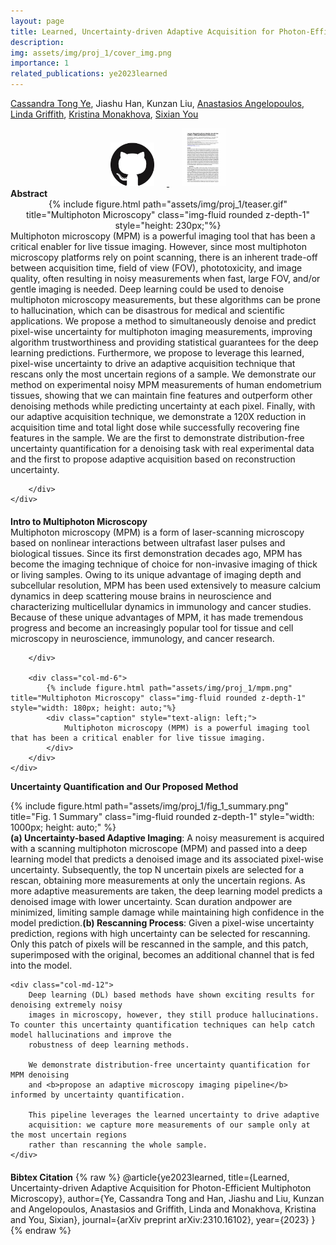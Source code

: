```yaml
---
layout: page
title: Learned, Uncertainty-driven Adaptive Acquisition for Photon-Efficient Multiphoton Microscopy
description: 
img: assets/img/proj_1/cover_img.png
importance: 1
related_publications: ye2023learned
---
```

[Cassandra Tong Ye](https://kristinamonakhova.com/), Jiashu Han, Kunzan Liu, [Anastasios Angelopoulos](https://people.eecs.berkeley.edu/~angelopoulos/), [Linda Griffith](https://lgglab.mit.edu/), [Kristina Monakhova](http://kristinamonakhova.com/), [Sixian You](https://sixianyou.mit.edu/)

<div style="text-align: center;">
  <a href="https://github.com/cassandra-t-ye/Learned_Uncertainty_Quantification">
    <img src="/assets/img/proj_1/github.png" alt="Github Repo" style="width: 70px; height: auto; margin-right: 20px;">
  </a>  
  <a href="https://arxiv.org/abs/2310.16102">
    <img src="/assets/img/proj_1/paper_front_page.png" alt="Arxiv Paper" style="width: 70px; height: auto; margin-left: 20px;">
  </a>
</div>

<!-- **Authors:** [Cassandra Tong Ye <sup>1</sup>](https://cassandra-t-ye.gtihub.io), Jiashu Han, Kunzan Liu, [Anastasios Angelopoulos](https://people.eecs.berkeley.edu/~angelopoulos/), [Linda Griffith](https://lgglab.mit.edu/), [Kristina Monakhova](http://kristinamonakhova.com/), [Sixian You](https://sixianyou.mit.edu/) 
-->
<div class="section">
    <b>Abstract</b>
    <div class="row">
        <div class="col-md-12" style="text-align: center;"> 
            {% include figure.html path="assets/img/proj_1/teaser.gif" title="Multiphoton Microscopy" class="img-fluid rounded z-depth-1" style="height: 230px;"%}
        </div>
        <div class="col-md-12"> <!-- This will make the text take up 6 columns (half the width) on medium-sized screens -->
            Multiphoton microscopy (MPM) is a powerful imaging tool that has been a critical enabler for live tissue imaging. However, since most multiphoton microscopy platforms rely on point scanning, there is an inherent trade-off between acquisition time, field of view (FOV), phototoxicity, and image quality, often resulting in noisy measurements when fast, large FOV, and/or gentle imaging is needed. Deep learning could be used to denoise multiphoton microscopy measurements, but these algorithms can be prone to hallucination, which can be disastrous for medical and scientific applications. We propose a method to simultaneously denoise and predict pixel-wise uncertainty for multiphoton imaging measurements, improving algorithm trustworthiness and providing statistical guarantees for the deep learning predictions. Furthermore, we propose to leverage this learned, pixel-wise uncertainty to drive an adaptive acquisition technique that rescans only the most uncertain regions of a sample. We demonstrate our method on experimental noisy MPM measurements of human endometrium tissues, showing that we can maintain fine features and outperform other denoising methods while predicting uncertainty at each pixel. Finally, with our adaptive acquisition technique, we demonstrate a 120X reduction in acquisition time and total light dose while successfully recovering fine features in the sample. We are the first to demonstrate distribution-free uncertainty quantification for a denoising task with real experimental data and the first to propose adaptive acquisition based on reconstruction uncertainty. 

        </div>
    </div>
</div>

<div class="section" style="margin-top: 20px;">
    <b>Intro to Multiphoton Microscopy</b>
    <div class="row">
        <div class="col-md-6">
            Multiphoton microscopy (MPM) is a form of laser-scanning microscopy based on nonlinear interactions between ultrafast laser pulses and biological tissues. Since its first demonstration decades ago, MPM has become the imaging technique of choice for non-invasive imaging of thick or living samples. Owing to its unique advantage of imaging depth and subcellular resolution, MPM has been used extensively to measure calcium dynamics in deep scattering mouse brains in neuroscience and characterizing multicellular dynamics in immunology and cancer studies. Because of these unique advantages of MPM, it has made tremendous progress and become an increasingly popular tool for tissue and cell microscopy in neuroscience, immunology, and cancer research.

        </div>

        <div class="col-md-6">
            {% include figure.html path="assets/img/proj_1/mpm.png" title="Multiphoton Microscopy" class="img-fluid rounded z-depth-1" style="width: 180px; height: auto;"%}
            <div class="caption" style="text-align: left;">
                Multiphoton microscopy (MPM) is a powerful imaging tool that has been a critical enabler for live tissue imaging.
            </div>
        </div>
    </div>
</div>

<b>Uncertainty Quantification and Our Proposed Method</b>
<div class="col-md-12">
    <div class="col-md-12">
        {% include figure.html path="assets/img/proj_1/fig_1_summary.png" title="Fig. 1 Summary" class="img-fluid rounded z-depth-1" style="width: 1000px; height: auto;" %}
        <div class="caption" style="text-align: left;">
           <b>(a) Uncertainty-based Adaptive Imaging</b>: A noisy measurement is acquired with a scanning multiphoton microscope (MPM) and passed into a deep learning model that predicts a denoised image and its associated pixel-wise uncertainty. Subsequently, the top N uncertain pixels are selected for a rescan, obtaining more measurements at only the uncertain regions. As more adaptive measurements are taken, the deep learning model predicts a denoised image with lower uncertainty. Scan duration andpower are minimized, limiting sample damage while maintaining high confidence in the model prediction.<b>(b) Rescanning Process</b>: Given a pixel-wise uncertainty prediction, regions with high uncertainty can be selected for rescanning. Only this patch of pixels will be rescanned in the sample, and this patch, superimposed with the original, becomes an additional channel that is fed into the model.
        </div>
    </div>

    <div class="col-md-12">
        Deep learning (DL) based methods have shown exciting results for denoising extremely noisy
        images in microscopy, however, they still produce hallucinations. To counter this uncertainty quantification techniques can help catch model hallucinations and improve the
        robustness of deep learning methods.

        We demonstrate distribution-free uncertainty quantification for MPM denoising
        and <b>propose an adaptive microscopy imaging pipeline</b> informed by uncertainty quantification.   

        This pipeline leverages the learned uncertainty to drive adaptive
        acquisition: we capture more measurements of our sample only at the most uncertain regions
        rather than rescanning the whole sample.     
    </div>
</div>





<div class="section" style="margin-top: 20px;">
    <b>Bibtex Citation</b>
        {% raw %}
        @article{ye2023learned,
        title={Learned, Uncertainty-driven Adaptive Acquisition for Photon-Efficient Multiphoton Microscopy},
        author={Ye, Cassandra Tong and Han, Jiashu and Liu, Kunzan and Angelopoulos, Anastasios and Griffith, Linda and Monakhova, Kristina and You, Sixian},
        journal={arXiv preprint arXiv:2310.16102},
        year={2023}
        }
        {% endraw %}
<div class="section" style="margin-top: 20px;">

